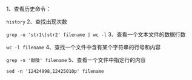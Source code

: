 1、查看历史命令：

`
history
`
2、查找出现次数

`
grep -o 'str1\|str2' filename | wc -l
`
3、查看一个文本文件的数据行数

`
wc -l filename
`
4、查找一个文件中含有某个字符串的行号和内容

`
grep -n '献陵' filename
`
5、查看一个文件中指定行的内容

`
sed -n '12424998,12425010p' filename
`
